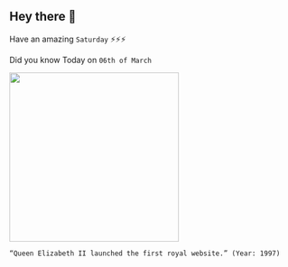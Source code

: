 ## Hey there 👋
Have an amazing `Saturday` ⚡⚡⚡

Did you know Today on `06th of March`
 
 [<img src="https://pbs.twimg.com/media/COOd8nBWcAAz1HX.jpg" width="300" />](https://observer.com/2015/09/queen-elizabeth-a-high-tech-monarch/#:~:text=1997%3A%20The%20Queen%20launched%20www,a%20video%20to%20the%20site.) 
 ```
“Queen Elizabeth II launched the first royal website.” (Year: 1997)
```
